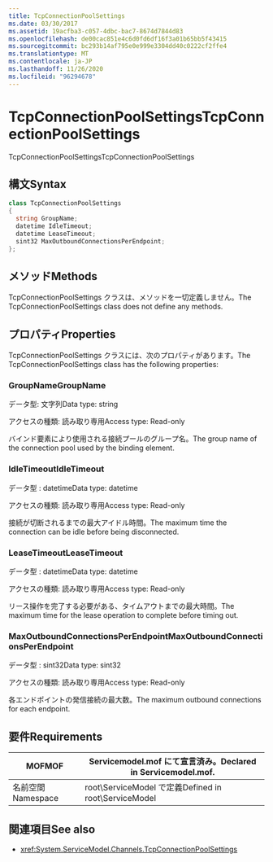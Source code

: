 ```yaml
---
title: TcpConnectionPoolSettings
ms.date: 03/30/2017
ms.assetid: 19acfba3-c057-4dbc-bac7-8674d7844d83
ms.openlocfilehash: de00cac851e4c6d0fd6df16f3a01b65bb5f43415
ms.sourcegitcommit: bc293b14af795e0e999e3304dd40c0222cf2ffe4
ms.translationtype: MT
ms.contentlocale: ja-JP
ms.lasthandoff: 11/26/2020
ms.locfileid: "96294678"
---
```

# <a name="tcpconnectionpoolsettings"></a><span data-ttu-id="1d193-102">TcpConnectionPoolSettings</span><span class="sxs-lookup"><span data-stu-id="1d193-102">TcpConnectionPoolSettings</span></span>

<span data-ttu-id="1d193-103">TcpConnectionPoolSettings</span><span class="sxs-lookup"><span data-stu-id="1d193-103">TcpConnectionPoolSettings</span></span>  
  
## <a name="syntax"></a><span data-ttu-id="1d193-104">構文</span><span class="sxs-lookup"><span data-stu-id="1d193-104">Syntax</span></span>  
  
```csharp
class TcpConnectionPoolSettings  
{  
  string GroupName;  
  datetime IdleTimeout;  
  datetime LeaseTimeout;  
  sint32 MaxOutboundConnectionsPerEndpoint;  
};  
```  
  
## <a name="methods"></a><span data-ttu-id="1d193-105">メソッド</span><span class="sxs-lookup"><span data-stu-id="1d193-105">Methods</span></span>  

 <span data-ttu-id="1d193-106">TcpConnectionPoolSettings クラスは、メソッドを一切定義しません。</span><span class="sxs-lookup"><span data-stu-id="1d193-106">The TcpConnectionPoolSettings class does not define any methods.</span></span>  
  
## <a name="properties"></a><span data-ttu-id="1d193-107">プロパティ</span><span class="sxs-lookup"><span data-stu-id="1d193-107">Properties</span></span>  

 <span data-ttu-id="1d193-108">TcpConnectionPoolSettings クラスには、次のプロパティがあります。</span><span class="sxs-lookup"><span data-stu-id="1d193-108">The TcpConnectionPoolSettings class has the following properties:</span></span>  
  
### <a name="groupname"></a><span data-ttu-id="1d193-109">GroupName</span><span class="sxs-lookup"><span data-stu-id="1d193-109">GroupName</span></span>  

 <span data-ttu-id="1d193-110">データ型: 文字列</span><span class="sxs-lookup"><span data-stu-id="1d193-110">Data type: string</span></span>  
  
 <span data-ttu-id="1d193-111">アクセスの種類: 読み取り専用</span><span class="sxs-lookup"><span data-stu-id="1d193-111">Access type: Read-only</span></span>  
  
 <span data-ttu-id="1d193-112">バインド要素により使用される接続プールのグループ名。</span><span class="sxs-lookup"><span data-stu-id="1d193-112">The group name of the connection pool used by the binding element.</span></span>  
  
### <a name="idletimeout"></a><span data-ttu-id="1d193-113">IdleTimeout</span><span class="sxs-lookup"><span data-stu-id="1d193-113">IdleTimeout</span></span>  

 <span data-ttu-id="1d193-114">データ型 : datetime</span><span class="sxs-lookup"><span data-stu-id="1d193-114">Data type: datetime</span></span>  
  
 <span data-ttu-id="1d193-115">アクセスの種類: 読み取り専用</span><span class="sxs-lookup"><span data-stu-id="1d193-115">Access type: Read-only</span></span>  
  
 <span data-ttu-id="1d193-116">接続が切断されるまでの最大アイドル時間。</span><span class="sxs-lookup"><span data-stu-id="1d193-116">The maximum time the connection can be idle before being disconnected.</span></span>  
  
### <a name="leasetimeout"></a><span data-ttu-id="1d193-117">LeaseTimeout</span><span class="sxs-lookup"><span data-stu-id="1d193-117">LeaseTimeout</span></span>  

 <span data-ttu-id="1d193-118">データ型 : datetime</span><span class="sxs-lookup"><span data-stu-id="1d193-118">Data type: datetime</span></span>  
  
 <span data-ttu-id="1d193-119">アクセスの種類: 読み取り専用</span><span class="sxs-lookup"><span data-stu-id="1d193-119">Access type: Read-only</span></span>  
  
 <span data-ttu-id="1d193-120">リース操作を完了する必要がある、タイムアウトまでの最大時間。</span><span class="sxs-lookup"><span data-stu-id="1d193-120">The maximum time for the lease operation to complete before timing out.</span></span>  
  
### <a name="maxoutboundconnectionsperendpoint"></a><span data-ttu-id="1d193-121">MaxOutboundConnectionsPerEndpoint</span><span class="sxs-lookup"><span data-stu-id="1d193-121">MaxOutboundConnectionsPerEndpoint</span></span>  

 <span data-ttu-id="1d193-122">データ型 : sint32</span><span class="sxs-lookup"><span data-stu-id="1d193-122">Data type: sint32</span></span>  
  
 <span data-ttu-id="1d193-123">アクセスの種類: 読み取り専用</span><span class="sxs-lookup"><span data-stu-id="1d193-123">Access type: Read-only</span></span>  
  
 <span data-ttu-id="1d193-124">各エンドポイントの発信接続の最大数。</span><span class="sxs-lookup"><span data-stu-id="1d193-124">The maximum outbound connections for each endpoint.</span></span>  
  
## <a name="requirements"></a><span data-ttu-id="1d193-125">要件</span><span class="sxs-lookup"><span data-stu-id="1d193-125">Requirements</span></span>  
  
|<span data-ttu-id="1d193-126">MOF</span><span class="sxs-lookup"><span data-stu-id="1d193-126">MOF</span></span>|<span data-ttu-id="1d193-127">Servicemodel.mof にて宣言済み。</span><span class="sxs-lookup"><span data-stu-id="1d193-127">Declared in Servicemodel.mof.</span></span>|  
|---------|-----------------------------------|  
|<span data-ttu-id="1d193-128">名前空間</span><span class="sxs-lookup"><span data-stu-id="1d193-128">Namespace</span></span>|<span data-ttu-id="1d193-129">root\ServiceModel で定義</span><span class="sxs-lookup"><span data-stu-id="1d193-129">Defined in root\ServiceModel</span></span>|  
  
## <a name="see-also"></a><span data-ttu-id="1d193-130">関連項目</span><span class="sxs-lookup"><span data-stu-id="1d193-130">See also</span></span>

- <xref:System.ServiceModel.Channels.TcpConnectionPoolSettings>
